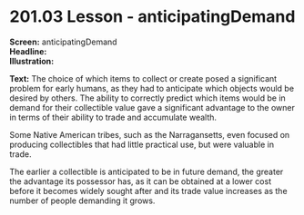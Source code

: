 # 201.03 Lesson - anticipatingDemand

**Screen:** anticipatingDemand\
**Headline:**\
**Illustration:**

**Text:** The choice of which items to collect or create posed a significant problem for early humans, as they had to anticipate which objects would be desired by others. The ability to correctly predict which items would be in demand for their collectible value gave a significant advantage to the owner in terms of their ability to trade and accumulate wealth.&#x20;

Some Native American tribes, such as the Narragansetts, even focused on producing collectibles that had little practical use, but were valuable in trade.  

The earlier a collectible is anticipated to be in future demand, the greater the advantage its possessor has, as it can be obtained at a lower cost before it becomes widely sought after and its trade value increases as the number of people demanding it grows.
